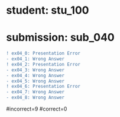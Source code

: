 # student: stu_100
# submission: sub_040

```diff
! ex04_0: Presentation Error
- ex04_1: Wrong Answer
! ex04_2: Presentation Error
- ex04_3: Wrong Answer
- ex04_4: Wrong Answer
- ex04_5: Wrong Answer
! ex04_6: Presentation Error
- ex04_7: Wrong Answer
- ex04_8: Wrong Answer
```
#incorrect=9
#correct=0
